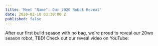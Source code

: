 ```yaml
---
title: 'Meet "Name": Our 2020 Robot Reveal'
date: 2020-02-18 03:39:00 Z
published: false
---
```


After our first build season with no bag, we're proud to reveal our 20wo season robot, TBD! Check out our reveal video on YouTube:

